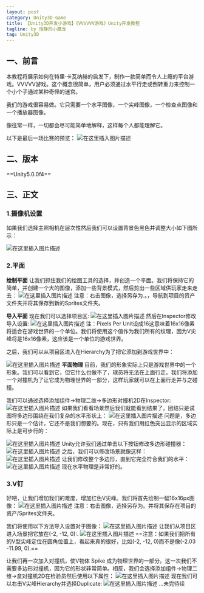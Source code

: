 ```yaml
---
layout: post
category: Unity3D-Game
title: 【Unity3D开发小游戏】《VVVVVV游戏》Unity开发教程
tagline: by 恬静的小魔龙
tag: Unity3D
---
```


## 一、前言
本教程将展示如何在特里·卡瓦纳赫的启发下，制作一款简单而令人上瘾的平台游戏。VVVVV游戏。这个概念很简单，用户必须通过水平行走或倒转重力来控制一个小个子通过某种奇怪的迷宫。

我们的游戏很容易做。它只需要一个水平图像，一个尖峰图像，一个检查点图像和一个播放器图像。

像往常一样，一切都会尽可能简单地解释，这样每个人都能理解它。

以下是最后一场比赛的预览：
![在这里插入图片描述](https://imgconvert.csdnimg.cn/aHR0cHM6Ly9ub29idHV0cy5jb20vY29udGVudC91bml0eS8yZC12dnZ2dnYtc3R5bGUtcGxhdGZvcm1lci1nYW1lL3VuaXR5X3Z2dnZ2dl9zdHlsZV9wbGF0Zm9ybWVyLmdpZg)
## 二、版本
==Unity5.0.0f4==

## 三、正文
### 1.摄像机设置
如果我们选择主照相机在层次性然后我们可以设置背景色黑色并调整大小如下图所示：

![在这里插入图片描述](https://img-blog.csdnimg.cn/20190912163508831.png?x-oss-process=image/watermark,type_ZmFuZ3poZW5naGVpdGk,shadow_10,text_aHR0cHM6Ly9ibG9nLmNzZG4ubmV0L3E3NjQ0MjQ1Njc=,size_16,color_FFFFFF,t_70)
### 2.平面
**绘制平面**
让我们抓住我们的绘图工具的选择，并创造一个平面。我们将保持它的简单，并创建一个大的图像，添加一些背景模式，然后剪出一些区域供玩家走来走去：
![在这里插入图片描述](https://imgconvert.csdnimg.cn/aHR0cHM6Ly9ub29idHV0cy5jb20vY29udGVudC91bml0eS8yZC12dnZ2dnYtc3R5bGUtcGxhdGZvcm1lci1nYW1lL2xldmVsX2JsdWUucG5n?x-oss-process=image/format,png)
注意：右击图像，选择另存为.。，导航到项目的资产文件夹并将其保存到新的Sprites文件夹。

**导入平面**
现在我们可以选择项目区:
![在这里插入图片描述](https://img-blog.csdnimg.cn/20190912163726528.png)
然后在Inspector修改导入设置:
![在这里插入图片描述](https://img-blog.csdnimg.cn/20190912163800884.png?x-oss-process=image/watermark,type_ZmFuZ3poZW5naGVpdGk,shadow_10,text_aHR0cHM6Ly9ibG9nLmNzZG4ubmV0L3E3NjQ0MjQ1Njc=,size_16,color_FFFFFF,t_70)
注：Pixels Per Unit设成16这意味着16x16像素将适合在游戏世界的一个单位。我们将使用这个值作为我们所有的纹理，因为V尖峰将是16x16像素，这应该是一个单位的游戏世界。

之后，我们可以从项目区进入在Hierarchy为了把它添加到游戏世界中：

![在这里插入图片描述](https://img-blog.csdnimg.cn/20190912163901907.png?x-oss-process=image/watermark,type_ZmFuZ3poZW5naGVpdGk,shadow_10,text_aHR0cHM6Ly9ibG9nLmNzZG4ubmV0L3E3NjQ0MjQ1Njc=,size_16,color_FFFFFF,t_70)
**平面物理**
目前，我们的形象实际上只是游戏世界中的一个形象。我们可以看到它，但它什么也做不了，球员将无法在上面行走。我们将添加一个对撞机为了让它成为物理世界的一部分，这样玩家就可以在上面行走并与之碰撞。

我们可以通过选择添加组件->物理二维->多边形对撞机2D在Inspector:
![在这里插入图片描述](https://img-blog.csdnimg.cn/20190912163921700.png)
如果我们看看场景然后我们就能看到结果了。团结只是试图将多边形围绕在我们复杂的水平形状上：
![在这里插入图片描述](https://img-blog.csdnimg.cn/20190912163941761.png?x-oss-process=image/watermark,type_ZmFuZ3poZW5naGVpdGk,shadow_10,text_aHR0cHM6Ly9ibG9nLmNzZG4ubmV0L3E3NjQ0MjQ1Njc=,size_16,color_FFFFFF,t_70)
问题是，多边形只是一个估计，它还不是我们想要的。现在，只有我们用红色突出显示的区域实际上是可步行的：

![在这里插入图片描述](https://img-blog.csdnimg.cn/20190912164007709.png?x-oss-process=image/watermark,type_ZmFuZ3poZW5naGVpdGk,shadow_10,text_aHR0cHM6Ly9ibG9nLmNzZG4ubmV0L3E3NjQ0MjQ1Njc=,size_16,color_FFFFFF,t_70)
Unity允许我们通过单击以下按钮修改多边形碰撞器：
![在这里插入图片描述](https://img-blog.csdnimg.cn/201909121641019.png)
之后，我们可以修改场景就像这样：
![在这里插入图片描述](https://imgconvert.csdnimg.cn/aHR0cHM6Ly9ub29idHV0cy5jb20vY29udGVudC91bml0eS8yZC12dnZ2dnYtc3R5bGUtcGxhdGZvcm1lci1nYW1lL2xldmVsX2JsdWVfZWRpdGNvbGxpZGVyX2luc2NlbmUuZ2lm)
让我们修改整个多边形，直到它完全符合我们的水平：
![在这里插入图片描述](https://img-blog.csdnimg.cn/20190912164612662.png?x-oss-process=image/watermark,type_ZmFuZ3poZW5naGVpdGk,shadow_10,text_aHR0cHM6Ly9ibG9nLmNzZG4ubmV0L3E3NjQ0MjQ1Njc=,size_16,color_FFFFFF,t_70)
现在水平物理是非常好的。

### 3.V钉
好吧，让我们增加我们的难度，增加红色V尖峰。我们将首先绘制一幅16x16px图像：
![在这里插入图片描述](https://imgconvert.csdnimg.cn/aHR0cHM6Ly9ub29idHV0cy5jb20vY29udGVudC91bml0eS8yZC12dnZ2dnYtc3R5bGUtcGxhdGZvcm1lci1nYW1lL1YucG5n?x-oss-process=image/format,png)
注意：右击图像，选择另存为。并将其保存在项目的资产/Sprites文件夹。

我们将使用以下方法导入设置对于图像：
![在这里插入图片描述](https://img-blog.csdnimg.cn/20190912164734602.png?x-oss-process=image/watermark,type_ZmFuZ3poZW5naGVpdGk,shadow_10,text_aHR0cHM6Ly9ibG9nLmNzZG4ubmV0L3E3NjQ0MjQ1Njc=,size_16,color_FFFFFF,t_70)
让我们从项目区进入场景把它放在(-2, -12, 0):.
![在这里插入图片描述](https://img-blog.csdnimg.cn/20190912164751181.png?x-oss-process=image/watermark,type_ZmFuZ3poZW5naGVpdGk,shadow_10,text_aHR0cHM6Ly9ibG9nLmNzZG4ubmV0L3E3NjQ0MjQ1Njc=,size_16,color_FFFFFF,t_70)
==注意：如果我们把所有的V型尖峰定位在圆角位置上，看起来真的很好，比如(-2, -12, 0)而不是像(-2.03 -11.99, 0).==

让我们再一次加入对撞机，使V物体 Spike 成为物理世界的一部分。这一次我们不需要多边形对撞机，因为它的形状非常简单。相反，我们会选择添加组件->物理二维->盒对撞机2D在检验员然后使用以下属性：
![在这里插入图片描述](https://img-blog.csdnimg.cn/20190912165028221.png)
现在我们可以右击V尖峰Hierarchy并选择Duplicate:
![在这里插入图片描述](https://img-blog.csdnimg.cn/20190912165047169.png?x-oss-process=image/watermark,type_ZmFuZ3poZW5naGVpdGk,shadow_10,text_aHR0cHM6Ly9ibG9nLmNzZG4ubmV0L3E3NjQ0MjQ1Njc=,size_16,color_FFFFFF,t_70)
...未完待续
